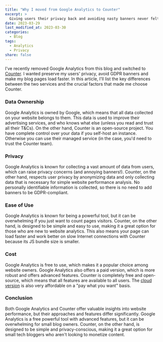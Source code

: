 ```yaml
---
title: "Why I moved from Google Analytics to Counter"
excerpt: >
  Giving users their privacy back and avoiding nasty banners never felt this good.
date: 2023-03-29
last_modified_at: 2023-03-30
categories:
  - Blog
tags:
  - Analytics
  - Privacy
share: false
---
```


I've recently removed Google Analytics from this blog and switched to [Counter](https://counter.dev/). I wanted preserve my users' privacy, avoid GDPR banners and make my blog pages load faster. In this article, I'll list the key differences between the two services and the crucial factors that made me choose Counter.

### Data Ownership

Google Analytics is owned by Google, which means that all data collected on your website belongs to them. This data is used to improve their advertising services, and who knows what else (unless you read and trust all their T&Cs). On the other hand, Counter is an open-source project. You have complete control over your data if you self-host an instance. Otherwise you can use their managed service (in the case, you'd need to trust the Counter team).

### Privacy

Google Analytics is known for collecting a vast amount of data from users, which can raise privacy concerns (and annoying banners!). Counter, on the other hand, respects user privacy by anonymizing data and only collecting data that is necessary for simple website performance analysis. No personally identifiable information is collected, so there is no need to add banners to be GDPR-compliant.

### Ease of Use

Google Analytics is known for being a powerful tool, but it can be overwhelming if you just want to count pages visitors. Counter, on the other hand, is designed to be simple and easy to use, making it a great option for those who are new to website analytics. This also means your page can load faster and work better on slow Internet connections with Counter because its JS bundle size is smaller.

### Cost

Google Analytics is free to use, which makes it a popular choice among website owners. Google Analytics also offers a paid version, which is more robust and offers advanced features. Counter is completely free and open-source, which means that all features are available to all users. The [cloud version](https://counter.dev/) is also very affordable on a "pay what you want" basis.


### Conclusion

Both Google Analytics and Counter offer valuable insights into website performance, but their approaches and features differ significantly. Google Analytics is a free powerful tool with advanced features, but it can be overwhelming for small blog owners. Counter, on the other hand, is designed to be simple and privacy-conscious, making it a great option for small tech bloggers who aren't looking to monetize content.